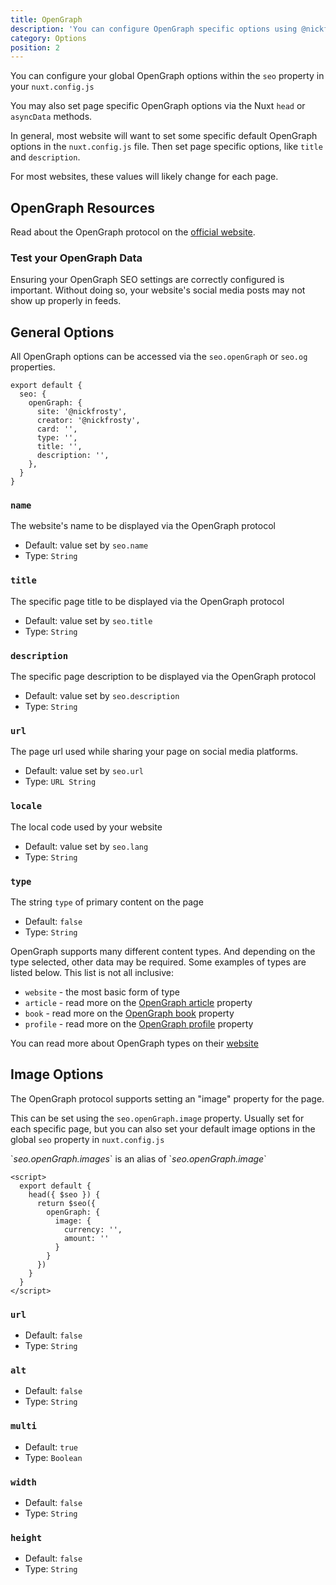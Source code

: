 ```yaml
---
title: OpenGraph
description: 'You can configure OpenGraph specific options using @nickfrosty/nuxt-seo with the "seo.openGraph" property in your NuxtJS site'
category: Options
position: 2
---
```


You can configure your global OpenGraph options within the `seo` property in your `nuxt.config.js`

You may also set page specific OpenGraph options via the Nuxt `head` or `asyncData` methods.

In general, most website will want to set some specific default OpenGraph options in the `nuxt.config.js` file. Then set page specific options, like `title` and `description`. 

For most websites, these values will likely change for each page.

## OpenGraph Resources

Read about the OpenGraph protocol on the [official website](https://ogp.me/).

### Test your OpenGraph Data

Ensuring your OpenGraph SEO settings are correctly configured is important. Without doing so, your website's social media posts may not show up properly in feeds.

## General Options

All OpenGraph options can be accessed via the `seo.openGraph` or `seo.og` properties.

```js{}[nuxt.config.js]
export default {
  seo: {
    openGraph: {
      site: '@nickfrosty', 
      creator: '@nickfrosty',
      card: '', 
      type: '', 
      title: '', 
      description: '', 
    },
  }
}
```

### `name`

The website's name to be displayed via the OpenGraph protocol

- Default: value set by `seo.name`
- Type: `String`

### `title`

The specific page title to be displayed via the OpenGraph protocol

- Default: value set by `seo.title`
- Type: `String`

### `description`

The specific page description to be displayed via the OpenGraph protocol

- Default: value set by `seo.description`
- Type: `String`

### `url`

The page url used while sharing your page on social media platforms.

- Default: value set by `seo.url`
- Type: `URL String`

### `locale`

The local code used by your website

- Default: value set by `seo.lang`
- Type: `String`

### `type`

The string `type` of primary content on the page

- Default: `false`
- Type: `String`

OpenGraph supports many different content types. And depending on the type selected, other data may be required. Some examples of types are listed below. This list is not all inclusive:

- `website` - the most basic form of type
- `article` - read more on the [OpenGraph article](/options/opengraph_more#article-options) property
- `book` - read more on the [OpenGraph book](/options/opengraph_more#book-options) property
- `profile` - read more on the [OpenGraph profile](/options/opengraph_more#profile-options) property

<alert type="info">
You can read more about OpenGraph types on their <a target="_blank" href="https://ogp.me/#types">website</a>
</alert>

## Image Options

The OpenGraph protocol supports setting an "image" property for the page. 

This can be set using the `seo.openGraph.image` property. Usually set for each specific page, but you can also set your default image options in the global `seo` property in `nuxt.config.js`

<alert type="info">
`<em>seo.openGraph.images</em>` is an alias of `<em>seo.openGraph.image</em>`
</alert>

```vue
<script>
  export default {
    head({ $seo }) {
      return $seo({
        openGraph: {
          image: {
            currency: '',
            amount: ''
          }
        }
      })
    }
  }
</script>
```

### `url`

- Default: `false`
- Type: `String`

### `alt`

- Default: `false`
- Type: `String`

### `multi`

- Default: `true`
- Type: `Boolean`

### `width`

- Default: `false`
- Type: `String`

### `height`

- Default: `false`
- Type: `String`